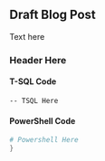 ## Draft Blog Post

Text here

### Header Here

#### T-SQL Code

```tsql
-- TSQL Here
```

#### PowerShell Code

```powershell
# Powershell Here
}
```
